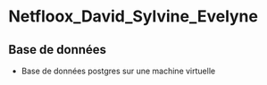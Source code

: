 # Netfloox_David_Sylvine_Evelyne
## Base de données 
- Base de données postgres sur une machine virtuelle
